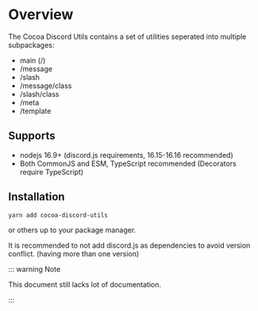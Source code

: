 # Overview

The Cocoa Discord Utils contains a set of utilities seperated into multiple subpackages:

- main (/)
- /message
- /slash
- /message/class
- /slash/class
- /meta
- /template

## Supports

- nodejs 16.9+ (discord.js requirements, 16.15-16.16 recommended)
- Both CommonJS and ESM, TypeScript recommended (Decorators require TypeScript)

## Installation

```bash
yarn add cocoa-discord-utils
```

or others up to your package manager.

It is recommended to not add discord.js as dependencies to avoid version conflict. (having more than one version)

::: warning Note

This document still lacks lot of documentation.

:::
